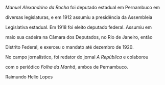 

*Manuel Alexandrino da Rocha* foi deputado estadual em Pernambuco em

diversas legislaturas, e em 1912 assumiu a presidência da Assembleia

Legislativa estadual. Em 1918 foi eleito deputado federal. Assumiu em

maio sua cadeira na Câmara dos Deputados, no Rio de Janeiro, então

Distrito Federal, e exerceu o mandato até dezembro de 1920.



No campo jornalístico, foi redator do jornal *A República* e colaborou

com o periódico *Folha da Manhã*, ambos de Pernambuco.



Raimundo Helio Lopes



